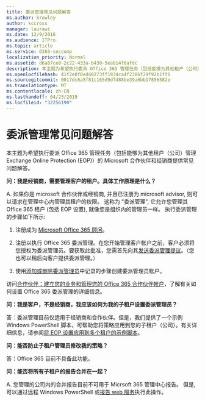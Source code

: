 ```yaml
---
title: 委派管理常见问题解答
ms.author: krowley
author: kccross
manager: laurawi
ms.date: 12/9/2016
ms.audience: ITPro
ms.topic: article
ms.service: O365-seccomp
localization_priority: Normal
ms.assetid: d6a87ce8-2c22-433a-b430-5eab14f6afdc
description: 本主题为希望执行委派 Office 365 管理任务（包括能够为其他租户（公司）管理 Exchange Online Protection (EOP)）的 Microsoft 合作伙伴和经销商提供常见问题解答。
ms.openlocfilehash: 41f2e8f0ed48273ff1934ca4f2306f29f92b1ff1
ms.sourcegitcommit: 0017dc6a5f81c165d9dfd88be39a6bb17856582e
ms.translationtype: MT
ms.contentlocale: zh-CN
ms.lasthandoff: 04/23/2019
ms.locfileid: "32256190"
---
```

# <a name="delegated-administration-faq"></a>委派管理常见问题解答

本主题为希望执行委派 Office 365 管理任务（包括能够为其他租户（公司）管理 Exchange Online Protection (EOP)）的 Microsoft 合作伙伴和经销商提供常见问题解答。
  
 **问：我是经销商，需要管理客户的租户。具体工作原理是什么？**
  
A. 如果你是 microsoft 合作伙伴或经销商, 并且已注册为 microsoft advisor, 则可以请求在管理中心内管理其租户的权限。 这称为 "委派管理", 它允许您管理其 Office 365 租户 (包括 EOP 设置), 就像您是组织内的管理员一样。 执行委派管理的步骤如下所示:
  
1. 注册成为 [Microsoft Office 365 顾问](https://aka.ms/cloudbenefits)。
    
2. 注册以执行 Office 365 委派管理。在您开始管理客户帐户之前，客户必须将您授权为委派管理员。要获取此批准，您需首先向其[发送委派管理提议](https://go.microsoft.com/fwlink/?LinkId=396829)。（您也可以稍后向客户提供委派管理。） 
    
3. 使用[添加或删除委派管理员](https://go.microsoft.com/fwlink/?LinkId=396831)中记录的步骤创建委派管理员帐户。
    
访问[合作伙伴：建立您的业务和管理您的 Office 365 合作伙伴帐户](https://go.microsoft.com/fwlink/?LinkId=301485)，了解有关如何设置 Office 365 委派管理的详细信息。 
  
 **问：我是客户，不是经销商，我应该如何为我的子租户设置委派管理员？**
  
答：委派管理目前仅适用于经销商和合作伙伴。但是，我们提供了一个示例 Windows PowerShell 脚本，可帮助您将策略应用到您的子租户（公司）。有关详细信息，请参阅[将 EOP 设置应用到多个租户的示例脚本](sample-script-for-applying-eop-settings-to-multiple-tenants.md)。
  
 **问：能否防止子租户管理员修改我的策略？**
  
答：Office 365 目前不具备此功能。
  
 **问：能否将所有子租户的报告合并在一起？**
  
A. 您管理的公司内的合并报告目前不可用于 Micrsoft 365 管理中心报告。 但是, 可以通过远程 Windows PowerShell 或[报告 web 服务](https://go.microsoft.com/fwlink/?LinkId=279926)执行此操作。 
  


